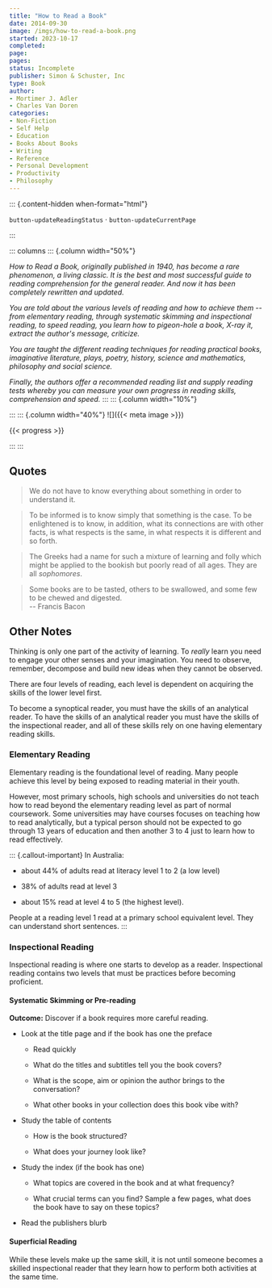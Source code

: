 ```yaml
---
title: "How to Read a Book"
date: 2014-09-30
image: /imgs/how-to-read-a-book.png
started: 2023-10-17
completed:
page:
pages:
status: Incomplete
publisher: Simon & Schuster, Inc
type: Book
author:
- Mortimer J. Adler
- Charles Van Doren
categories:
- Non-Fiction
- Self Help
- Education
- Books About Books
- Writing
- Reference
- Personal Development
- Productivity
- Philosophy
---
```


::: {.content-hidden when-format="html"}

`button-updateReadingStatus`  · `button-updateCurrentPage`

:::

::: columns
::: {.column width="50%"}

*How to Read a Book, originally published in 1940, has become a rare phenomenon, a living classic. It is the best and most successful guide to reading comprehension for the general reader. And now it has been completely rewritten and updated.*

*You are told about the various levels of reading and how to achieve them -- from elementary reading, through systematic skimming and inspectional reading, to speed reading, you learn how to pigeon-hole a book, X-ray it, extract the author's message, criticize.*

*You are taught the different reading techniques for reading practical books, imaginative literature, plays, poetry, history, science and mathematics, philosophy and social science.*

*Finally, the authors offer a recommended reading list and supply reading tests whereby you can measure your own progress in reading skills, comprehension and speed.*
:::
::: {.column width="10%"}
<!-- empty column to create gap -->
:::
::: {.column width="40%"}
![]({{< meta image >}})

{{< progress >}}

:::
:::

## Quotes

> We do not have to know everything about something in order to understand it.
>

> To be informed is to know simply that something is the case. To be enlightened is to know, in addition, what its connections are with other facts, is what respects is the same, in what respects it is different and so forth.
>

> The Greeks had a name for such a mixture of learning and folly which might be applied to the bookish but poorly read of all ages. They are all *sophomores*.
> 

> Some books are to be tasted, others to be swallowed, and some few to be chewed and digested.\
> -- Francis Bacon

## Other Notes

Thinking is only one part of the activity of learning. To *really* learn you need to engage your other senses and your imagination. You need to observe, remember, decompose and build new ideas when they cannot be observed.

There are four levels of reading, each level is dependent on acquiring the skills of the lower level first.

To become a synoptical reader, you must have the skills of an analytical reader. To have the skills of an analytical reader you must have the skills of the inspectional reader, and all of these skills rely on one having elementary reading skills.

### Elementary Reading

Elementary reading is the foundational level of reading. Many people achieve this level by being exposed to reading material in their youth.

However, most primary schools, high schools and universities do not teach how to read beyond the elementary reading level as part of normal coursework. Some universities may have courses focuses on teaching how to read analytically, but a typical person should not be expected to go through 13 years of education and then another 3 to 4 just to learn how to read effectively.

::: {.callout-important}
In Australia:

- about 44% of adults read at literacy level 1 to 2 (a low level)

- 38% of adults read at level 3

- about 15% read at level 4 to 5 (the highest level).

People at a reading level 1 read at a primary school equivalent level. They can understand short sentences.
:::

### Inspectional Reading

Inspectional reading is where one starts to develop as a reader. Inspectional reading contains two levels that must be practices before becoming proficient.

#### Systematic Skimming or Pre-reading

**Outcome:** Discover if a book requires more careful reading.

- Look at the title page and if the book has one the preface

  - Read quickly

  - What do the titles and subtitles tell you the book covers?

  - What is the scope, aim or opinion the author brings to the conversation?

  - What other books in your collection does this book vibe with?

- Study the table of contents

  - How is the book structured?

  - What does your journey look like?

- Study the index (if the book has one)

  - What topics are covered in the book and at what frequency?

  - What crucial terms can you find? Sample a few pages, what does the book have to say on these topics?

- Read the publishers blurb

#### Superficial Reading

While these levels make up the same skill, it is not until someone becomes a skilled inspectional reader that they learn how to perform both activities at the same time.
